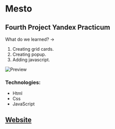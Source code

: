 # Mesto
## Fourth Project Yandex Practicum
What do we learned? &rarr; 
1. Creating grid cards.
2. Creating popup.
3. Adding javascript.  

![Preview](https://user-images.githubusercontent.com/99011044/204502451-5f64092d-b4f7-45fb-82e9-96f1dd25b040.png)
### Technologies:  
* Html
* Css
* JavaScript

## [Website](https://msiameg.github.io/russian-travel/)